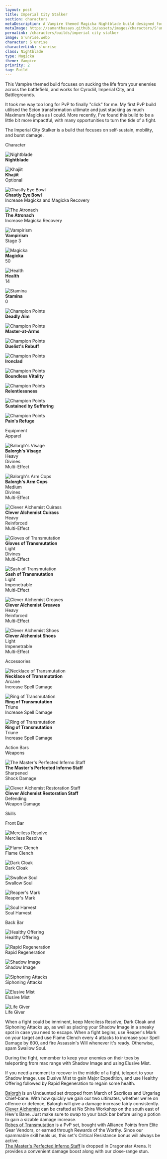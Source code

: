 ```yaml
---
layout: post
title: Imperial City Stalker
section: characters
metaDescription: A Vampire themed Magicka Nightblade build designed for PvP, with a focus on leeching life from your enemies.
metaImage: https://samanthasays.github.io/assets/images/characters/S'unrise.webp
permalink: /characters/builds/imperial city stalker
image: S'unrise.webp
character: S'unrise
characterLink: s'unrise
class: Nightblade
type: Magicka
theme: Vampire
priority: 2
tag: Build
---
```


<p>This Vampire themed build focuses on sucking the life from your enemies across the battlefield, and works for Cyrodiil, Imperial City, and Battlegrounds.</p>

<p>It took me way too long for PvP to finally "click" for me. My first PvP build utilised the Scion transformation ultimate and just stacking as much Maximum Magicka as I could. More recently, I've found this build to be a little bit more impactful, with many opportunities to turn the tide of a fight.</p>

<p>The Imperial City Stalker is a build that focuses on self-sustain, mobility, and burst damage.</p>

<div class="buildContainer">
    <div class="buildStats">
        <div class="buildTitle">
            Character
        </div>
        <div class="buildClass">
            <p><img src="/assets/images/icons/eso/class/nightblade.webp" alt="Nightblade"><br>
            <span style="font-weight: bold">Nightblade</span></p>
        </div>
        <div class="buildRace">
            <p><img src="/assets/images/icons/blades/race/khajiit.webp" alt="Khajiit"><br>
            <span style="font-weight: bold">Khajiit</span><br>
            Optional</p>
        </div>
        <div class="buildFood">
            <p><img src="/assets/images/icons/eso/food/ghastly eye bowl.webp" alt="Ghastly Eye Bowl"><br>
            <span style="font-weight: bold">Ghastly Eye Bowl</span><br>
            Increase Magicka and Magicka Recovery</p>
        </div>
        <div class="buildMundus">
            <p><img src="/assets/images/icons/eso/mundus/atronach.webp" alt="The Atronach"><br>
            <span style="font-weight: bold">The Atronach</span><br>
            Increase Magicka Recovery</p>
        </div>
        <div class="buildCurse">
            <p><img src="/assets/images/icons/eso/curse/vampire.webp" alt="Vampirism"><br>
            <span style="font-weight: bold">Vampirism</span><br>
            Stage 3</p>
        </div>
        <div class="buildMagicka">
            <p><img src="/assets/images/icons/skyrimtag/magicka.webp" alt="Magicka"><br>
            <span style="font-weight: bold">Magicka</span><br>
            50</p>
        </div>
        <div class="buildHealth">
            <p><img src="/assets/images/icons/skyrimtag/health.webp" alt="Health"><br>
            <span style="font-weight: bold">Health</span><br>
            14</p>
        </div>
        <div class="buildStamina">
            <p><img src="/assets/images/icons/skyrimtag/stamina.webp" alt="Stamina"><br>
            <span style="font-weight: bold">Stamina</span><br>
            0</p>
        </div>
        <div class="buildCP">
            <div class="buildWarfares">
                <div class="buildWarfare">
                    <p><img src="/assets/images/icons/eso/cp.webp" alt="Champion Points"><br>
                    <span style="font-weight: bold">Deadly Aim</span></p>
                </div>
                <div class="buildWarfare">
                    <p><img src="/assets/images/icons/eso/cp.webp" alt="Champion Points"><br>
                    <span style="font-weight: bold">Master-at-Arms</span></p>
                </div>
                <div class="buildWarfare">
                    <p><img src="/assets/images/icons/eso/cp.webp" alt="Champion Points"><br>
                    <span style="font-weight: bold">Duelist's Rebuff</span></p>
                </div>
                <div class="buildWarfare">
                    <p><img src="/assets/images/icons/eso/cp.webp" alt="Champion Points"><br>
                    <span style="font-weight: bold">Ironclad</span></p>
                </div>
            </div>
            <div class="buildFitnesses">
                <div class="buildFitness">
                    <p><img src="/assets/images/icons/eso/cp.webp" alt="Champion Points"><br>
                    <span style="font-weight: bold">Boundless Vitality</span></p>
                </div>
                <div class="buildFitness">
                    <p><img src="/assets/images/icons/eso/cp.webp" alt="Champion Points"><br>
                    <span style="font-weight: bold">Relentlessness</span></p>
                </div>
                <div class="buildFitness">
                    <p><img src="/assets/images/icons/eso/cp.webp" alt="Champion Points"><br>
                    <span style="font-weight: bold">Sustained by Suffering</span></p>
                </div>
                <div class="buildFitness">
                    <p><img src="/assets/images/icons/eso/cp.webp" alt="Champion Points"><br>
                    <span style="font-weight: bold">Pain's Refuge</span></p>
                </div>
            </div>
        </div>
    </div>
</div>

<div class="buildContainer">
    <div class="buildEquipment">
        <div class="buildTitle">
            Equipment
        </div>
        <div class="buildSubtitle">
            Apparel
        </div>
        <div class="buildHelmet">
            <p><img src="/assets/images/icons/eso/armour/balorgh mask.webp" alt="Balorgh's Visage"><br>
            <span style="font-weight: bold">Balorgh's Visage</span><br>
            Heavy<br>
            Divines<br>
            Multi-Effect</p>
        </div>
        <div class="buildShoulders">
            <p><img src="/assets/images/icons/eso/armour/balorgh shoulder.webp" alt="Balorgh's Arm Cops"><br>
            <span style="font-weight: bold">Balorgh's Arm Cops</span><br>
            Medium<br>
            Divines<br>
            Multi-Effect</p>
        </div>
        <div class="buildChest">
            <p><img src="/assets/images/icons/eso/armour/breton heavy chest.webp" alt="Clever Alchemist Cuirass"><br>
            <span style="font-weight: bold">Clever Alchemist Cuirass</span><br>
            Heavy<br>
            Reinforced<br>
            Multi-Effect</p>
        </div>
        <div class="buildHands">
            <p><img src="/assets/images/icons/eso/armour/abah's watch light hands.webp" alt="Gloves of Transmutation"><br>
            <span style="font-weight: bold">Gloves of Transmutation</span><br>
            Light<br>
            Divines<br>
            Multi-Effect</p>
        </div>
        <div class="buildWaist">
            <p><img src="/assets/images/icons/eso/armour/abah's watch light waist.webp" alt="Sash of Transmutation"><br>
            <span style="font-weight: bold">Sash of Transmutation</span><br>
            Light<br>
            Impenetrable<br>
            Multi-Effect</p>
        </div>
        <div class="buildLegs">
            <p><img src="/assets/images/icons/eso/armour/breton heavy legs.webp" alt="Clever Alchemist Greaves"><br>
            <span style="font-weight: bold">Clever Alchemist Greaves</span><br>
            Heavy<br>
            Reinforced<br>
            Multi-Effect</p>
        </div>
        <div class="buildFeet">
            <p><img src="/assets/images/icons/eso/armour/breton light feet.webp" alt="Clever Alchemist Shoes"><br>
            <span style="font-weight: bold">Clever Alchemist Shoes</span><br>
            Light<br>
            Impenetrable<br>
            Multi-Effect</p>
        </div>
        <div class="buildSubtitle">
            Accessories
        </div>
        <div class="buildNecklace">
            <p><img src="/assets/images/icons/eso/jewellery/necklace.webp" alt="Necklace of Transmutation"><br>
            <span style="font-weight: bold">Necklace of Transmutation</span><br>
            Arcane<br>
            Increase Spell Damage</p>
        </div>
        <div class="buildRing1">
            <p><img src="/assets/images/icons/eso/jewellery/ring.webp" alt="Ring of Transmutation"><br>
            <span style="font-weight: bold">Ring of Transmutation</span><br>
            Triune<br>
            Increase Spell Damage</p>
        </div>
        <div class="buildRing2">
            <p><img src="/assets/images/icons/eso/jewellery/ring.webp" alt="Ring of Transmutation"><br>
            <span style="font-weight: bold">Ring of Transmutation</span><br>
            Triune<br>
            Increase Spell Damage</p>
        </div>
    </div>
    <div class="actionBar">
        <div class="buildTitle">
            Action Bars
        </div>
        <div class="buildSubtitle">
            Weapons
        </div>
        <div class="buildWeapon1">
            <p><img src="/assets/images/icons/eso/weapons/dunmer staff.webp" alt="The Master's Perfected Inferno Staff"><br>
            <span style="font-weight: bold">The Master's Perfected Inferno Staff</span><br>
            Sharpened<br>
            Shock Damage</p>
        </div>
        <div class="buildWeapon2">
            <p><img src="/assets/images/icons/eso/weapons/breton staff.webp" alt="Clever Alchemist Restoration Staff"><br>
            <span style="font-weight: bold">Clever Alchemist Restoration Staff</span><br>
            Defending<br>
            Weapon Damage</p>
        </div>
        <div class="buildSubtitle">
            Skills
        </div>
        <div class="actionBar1">
            <div class="actionBarTitle">
                <p>Front Bar</p>
            </div>
            <div class="skill">
                <p><img src="/assets/images/icons/eso/skills/merciless resolve.webp" alt="Merciless Resolve"><br>
                Merciless Resolve</p>
            </div>
            <div class="skill">
                <p><img src="/assets/images/icons/eso/skills/flame clench.webp" alt="Flame Clench"><br>
                Flame Clench</p>
            </div>
            <div class="skill">
                <p><img src="/assets/images/icons/eso/skills/dark cloak.webp" alt="Dark Cloak"><br>
                Dark Cloak</p>
            </div>
            <div class="skill">
                <p><img src="/assets/images/icons/eso/skills/swallow soul.webp" alt="Swallow Soul"><br>
                Swallow Soul</p>
            </div>
            <div class="skill">
                <p><img src="/assets/images/icons/eso/skills/reaper's mark.webp" alt="Reaper's Mark"><br>
                Reaper's Mark</p>
            </div>
            <div class="ultimate">
                <p><img src="/assets/images/icons/eso/skills/soul harvest.webp" alt="Soul Harvest"><br>
                Soul Harvest</p>
            </div>
        </div>
        <div class="actionBar2">
            <div class="actionBarTitle">
                <p>Back Bar</p>
            </div>
            <div class="skill">
                <p><img src="/assets/images/icons/eso/skills/healthy offering.webp" alt="Healthy Offering"><br>
                Healthy Offering</p>
            </div>
            <div class="skill">
                <p><img src="/assets/images/icons/eso/skills/rapid regeneration.webp" alt="Rapid Regeneration"><br>
                Rapid Regeneration</p>
            </div>
            <div class="skill">
                <p><img src="/assets/images/icons/eso/skills/shadow image.webp" alt="Shadow Image"><br>
                Shadow Image</p>
            </div>
            <div class="skill">
                <p><img src="/assets/images/icons/eso/skills/siphoning attacks.webp" alt="Siphoning Attacks"><br>
                Siphoning Attacks</p>
            </div>
            <div class="skill">
                <p><img src="/assets/images/icons/eso/skills/elusive mist.webp" alt="Elusive Mist"><br>
                Elusive Mist</p>
            </div>
            <div class="ultimate">
                <p><img src="/assets/images/icons/eso/skills/life giver.webp" alt="Life Giver"><br>
                Life Giver</p>
            </div>
        </div>
    </div>
</div>

<p style="clear: both">When a fight could be imminent, keep Merciless Resolve, Dark Cloak and Siphoning Attacks up, as well as placing your Shadow Image in a sneaky spot in case you need to escape. When a fight begins, use Reaper's Mark on your target and use Flame Clench every 4 attacks to increase your Spell Damage by 600, and fire Assassin's Will whenever it's ready. Otherwise, spam Swallow Soul.</p>
<p>During the fight, remember to keep your enemies on their toes by teleporting from max range with Shadow Image and using Elusive Mist.</p>
<p>If you need a moment to recover in the middle of a fight, teleport to your Shadow Image, use Elusive Mist to gain Major Expedition, and use Healthy Offering followed by Rapid Regeneration to regain some health.</p>

    
<p><a target="_blank" href="https://en.uesp.net/wiki/Online:Balorgh_(set)">Balorgh</a> is un Undaunted set dropped from March of Sacriices and Urgarlag Chief-bane. With how quickly we gain our two ultimates, whether we're on offence or defence, Balorgh will give a damage increase fairly consistently.<br>
<a target="_blank" href="https://en.uesp.net/wiki/Online:Clever_Alchemist">Clever Alchemist</a> can be crafted at No Shira Workshop on the south east of Hew's Bane. Just make sure to swap to your back bar before using a potion to gain a sizable damage increase.<br>
<a target="_blank" href="https://en.uesp.net/wiki/Online:Robes_of_Transmutation">Robes of Transmutation</a> is a PvP set, bought with Alliance Points from Elite Gear Vendors, or earned through Rewards of the Worthy. Since our spammable skill heals us, this set's Critical Resistance bonus will always be active.<br>
<a target="_blank" href="https://en.uesp.net/wiki/Online:Perfected_Destructive_Impact">The Master's Perfected Inferno Staff</a> is dropped in Dragonstar Arena. It provides a convenient damage boost along with our close-range stun.</p>
